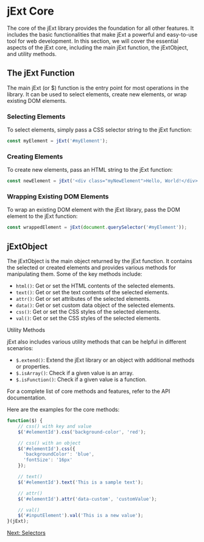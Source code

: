 # jExt Core

The core of the jExt library provides the foundation for all other features. It includes the basic functionalities that make jExt a powerful and easy-to-use tool for web development. In this section, we will cover the essential aspects of the jExt core, including the main jExt function, the jExtObject, and utility methods.

## The jExt Function

The main jExt (or $) function is the entry point for most operations in the library. It can be used to select elements, create new elements, or wrap existing DOM elements.

### Selecting Elements

To select elements, simply pass a CSS selector string to the jExt function:

```javascript
const myElement = jExt('#myElement');
```

### Creating Elements

To create new elements, pass an HTML string to the jExt function:

```javascript
const newElement = jExt('<div class="myNewElement">Hello, World!</div>');
```

### Wrapping Existing DOM Elements

To wrap an existing DOM element with the jExt library, pass the DOM element to the jExt function:

```javascript
const wrappedElement = jExt(document.querySelector('#myElement'));
```

## jExtObject

The jExtObject is the main object returned by the jExt function. It contains the selected or created elements and provides various methods for manipulating them. Some of the key methods include:

- `html()`: Get or set the HTML contents of the selected elements.
- `text()`: Get or set the text contents of the selected elements.
- `attr()`: Get or set attributes of the selected elements.
- `data()`: Get or set custom data object of the selected elements.
- `css()`: Get or set the CSS styles of the selected elements.
- `val()`: Get or set the CSS styles of the selected elements.

Utility Methods

jExt also includes various utility methods that can be helpful in different scenarios:

- `$.extend()`: Extend the jExt library or an object with additional methods or properties.
- `$.isArray()`: Check if a given value is an array.
- `$.isFunction()`: Check if a given value is a function.

For a complete list of core methods and features, refer to the API documentation.

Here are the examples for the core methods:

```javascript
function($) {
    // css() with key and value
    $('#elementId').css('background-color', 'red');

    // css() with an object
    $('#elementId').css({
      'backgroundColor': 'blue',
      'fontSize': '16px'
    });

    // text()
    $('#elementId').text('This is a sample text');

    // attr()
    $('#elementId').attr('data-custom', 'customValue');

    // val()
    $('#inputElement').val('This is a new value');
}(jExt);
```

[Next: Selectors](selectors.md)